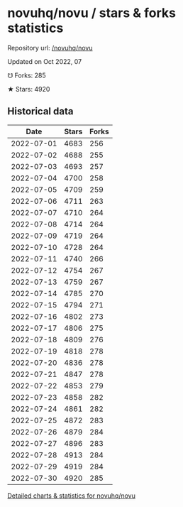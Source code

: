 # novuhq/novu / stars & forks statistics

Repository url: [/novuhq/novu](https://github.com/novuhq/novu)

Updated on Oct 2022, 07

☋ Forks: 285

★ Stars: 4920

## Historical data
| Date | Stars | Forks |
|------|-------|-------|
| 2022-07-01 | 4683 | 256 | 
| 2022-07-02 | 4688 | 255 | 
| 2022-07-03 | 4693 | 257 | 
| 2022-07-04 | 4700 | 258 | 
| 2022-07-05 | 4709 | 259 | 
| 2022-07-06 | 4711 | 263 | 
| 2022-07-07 | 4710 | 264 | 
| 2022-07-08 | 4714 | 264 | 
| 2022-07-09 | 4719 | 264 | 
| 2022-07-10 | 4728 | 264 | 
| 2022-07-11 | 4740 | 266 | 
| 2022-07-12 | 4754 | 267 | 
| 2022-07-13 | 4759 | 267 | 
| 2022-07-14 | 4785 | 270 | 
| 2022-07-15 | 4794 | 271 | 
| 2022-07-16 | 4802 | 273 | 
| 2022-07-17 | 4806 | 275 | 
| 2022-07-18 | 4809 | 276 | 
| 2022-07-19 | 4818 | 278 | 
| 2022-07-20 | 4836 | 278 | 
| 2022-07-21 | 4847 | 278 | 
| 2022-07-22 | 4853 | 279 | 
| 2022-07-23 | 4858 | 282 | 
| 2022-07-24 | 4861 | 282 | 
| 2022-07-25 | 4872 | 283 | 
| 2022-07-26 | 4879 | 284 | 
| 2022-07-27 | 4896 | 283 | 
| 2022-07-28 | 4913 | 284 | 
| 2022-07-29 | 4919 | 284 | 
| 2022-07-30 | 4920 | 285 | 


[Detailed charts & statistics for novuhq/novu](https://reviewgithub.com/rep/novuhq/novu)
